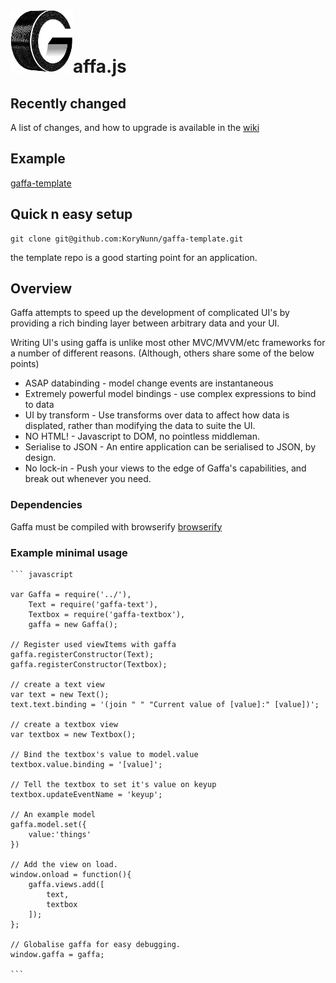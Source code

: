 # ![logo](logosmall.png)affa.js



## Recently changed

A list of changes, and how to upgrade is available in the [wiki](https://github.com/gaffa-tape/gaffa-js/wiki/_pages)

## Example

[gaffa-template](http://korynunn.github.io/gaffa-template/)

## Quick n easy setup

    git clone git@github.com:KoryNunn/gaffa-template.git

the template repo is a good starting point for an application.

## Overview
Gaffa attempts to speed up the development of complicated UI's by providing a rich binding layer between arbitrary data and your UI.

Writing UI's using gaffa is unlike most other MVC/MVVM/etc frameworks for a number of different reasons. (Although, others share some of the below points)

* ASAP databinding - model change events are instantaneous
* Extremely powerful model bindings - use complex expressions to bind to data
* UI by transform  - Use transforms over data to affect how data is displated, rather than modifying the data to suite the UI.
* NO HTML! - Javascript to DOM, no pointless middleman.
* Serialise to JSON - An entire application can be serialised to JSON, by design.
* No lock-in - Push your views to the edge of Gaffa's capabilities, and break out whenever you need.

### Dependencies

Gaffa must be compiled with browserify [browserify](https://github.com/substack/node-browserify)

### Example minimal usage

	``` javascript

	var Gaffa = require('../'),
	    Text = require('gaffa-text'),
	    Textbox = require('gaffa-textbox'),
	    gaffa = new Gaffa();

	// Register used viewItems with gaffa
	gaffa.registerConstructor(Text);
	gaffa.registerConstructor(Textbox);

	// create a text view
	var text = new Text();
	text.text.binding = '(join " " "Current value of [value]:" [value])';

	// create a textbox view
	var textbox = new Textbox();

	// Bind the textbox's value to model.value
	textbox.value.binding = '[value]';

	// Tell the textbox to set it's value on keyup
	textbox.updateEventName = 'keyup';

	// An example model
	gaffa.model.set({
	    value:'things'
	})

	// Add the view on load.
	window.onload = function(){
	    gaffa.views.add([
	        text,
	        textbox
	    ]);
	};

	// Globalise gaffa for easy debugging.
	window.gaffa = gaffa;

	```
